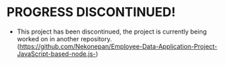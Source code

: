 # PROGRESS DISCONTINUED!

- This project has been discontinued, the project is currently being worked on in another repository.
(https://github.com/Nekonepan/Employee-Data-Application-Project-JavaScript-based-node.js-)
  

